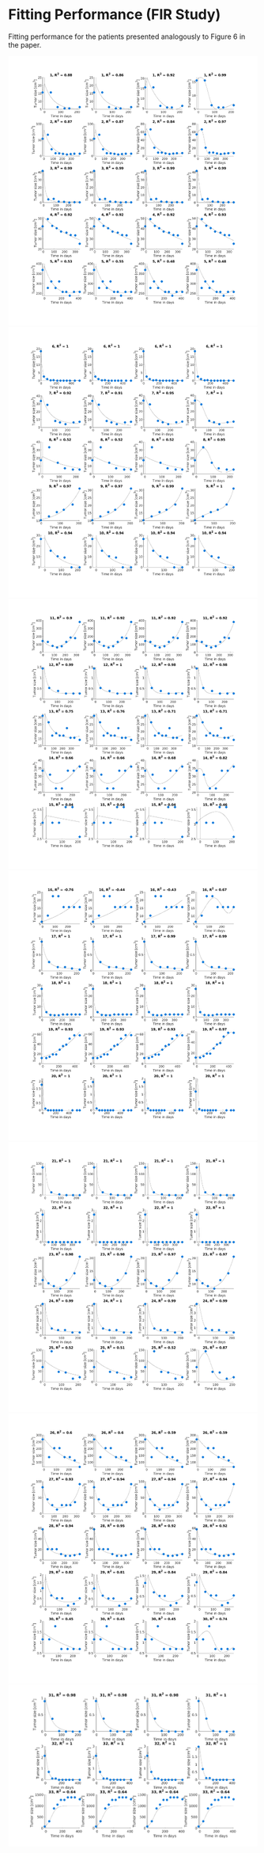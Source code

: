 # Fitting Performance (FIR Study)

Fitting performance for the patients presented analogously to Figure 6 in the paper.

<p align="center">
  <img src="./chosen_patient_1_FIR_predict_0.png">
  <img src="./chosen_patient_6_FIR_predict_0.png">
  <img src="./chosen_patient_11_FIR_predict_0.png">
  <img src="./chosen_patient_16_FIR_predict_0.png">
  <img src="./chosen_patient_21_FIR_predict_0.png">
  <img src="./chosen_patient_26_FIR_predict_0.png">
  <img src="./chosen_patient_31_FIR_predict_0.png">
</p>